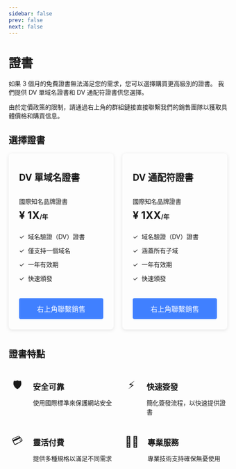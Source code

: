```yaml
---
sidebar: false
prev: false
next: false
---
```


# 證書

如果 3 個月的免費證書無法滿足您的需求，您可以選擇購買更高級別的證書。 我們提供 DV 單域名證書和 DV 通配符證書供您選擇。

由於定價政策的限制，請通過右上角的群組鏈接直接聯繫我們的銷售團隊以獲取具體價格和購買信息。

<style>
  .cert-cards-container {
    display: flex;
    gap: 20px;
    margin-bottom: 40px;
  }
  
  .cert-card {
    flex: 1;
    padding: 24px;
    border-radius: 8px;
    box-shadow: 0 2px 8px rgba(0, 0, 0, 0.1);
    display: flex;
    flex-direction: column;
  }
  
  .cert-card-header {
    display: flex;
    align-items: center;
    gap: 8px;
    margin-bottom: 16px;
  }
  
  .cert-card-title {
    margin: 0!important;
    border-top: unset!important;
    padding-top: unset!important;
    min-height: 60px;
    display: flex;
    align-items: center;
  }
  
  .cert-subtitle {
    margin-bottom: 8px;
  }
  
  .cert-price {
    font-size: 24px;
    font-weight: bold;
    margin-bottom: 24px;
  }
  
  .cert-price span {
    font-size: 14px;
  }
  
  .cert-features {
    margin-bottom: 24px;
    flex-grow: 1;
  }
  
  .cert-feature-item {
    display: flex;
    align-items: center;
    gap: 8px;
    margin-bottom: 12px;
  }
  
  .cert-buy-button {
    color: white;
    width: 100%;
    padding: 12px;
    background: #4080ff;
    border: none;
    border-radius: 4px;
    cursor: pointer;
    font-size: 16px;
    margin-top: auto;
  }
  
  .cert-buy-button:hover {
    background: #3570e0;
  }
  
  .cert-features-section {
    margin-top: 40px;
  }
  
  .cert-features-grid {
    display: grid;
    grid-template-columns: repeat(2, 1fr);
    gap: 24px;
  }
  
  .cert-feature-card {
    display: flex;
    gap: 16px;
    align-items: flex-start;
  }
  
  .cert-feature-icon {
    width: 40px;
    height: 40px;
    display: flex;
    align-items: center;
    justify-content: center;
    font-size: 24px;
  }
  
  .cert-feature-content h3 {
    margin: 8px 0!important;
    font-size: 18px;
  }
  
  .cert-feature-content p {
    line-height: 1.5;
  }
</style>

## 選擇證書

<div class="cert-cards-container">
  <div class="cert-card">
    <div class="cert-card-header">
      <h2 class="cert-card-title">DV 單域名證書</h2>
    </div>
    <div class="cert-subtitle">國際知名品牌證書</div>
    <div class="cert-price">¥ 1X<span>/年</span></div>
    <div class="cert-features">
      <div class="cert-feature-item"><span class="cert-check-icon">✓</span>
        <span>域名驗證（DV）證書</span>
      </div>
      <div class="cert-feature-item"><span class="cert-check-icon">✓</span>
        <span>僅支持一個域名</span>
      </div>
      <div class="cert-feature-item"><span class="cert-check-icon">✓</span>
        <span>一年有效期</span>
      </div>
      <div class="cert-feature-item"><span class="cert-check-icon">✓</span>
        <span>快速頒發</span>
      </div>
    </div><button class="cert-buy-button">右上角聯繫銷售</button>
  </div>
  <div class="cert-card">
    <div class="cert-card-header">
      <h2 class="cert-card-title">DV 通配符證書</h2>
    </div>
    <div class="cert-subtitle">國際知名品牌證書</div>
    <div class="cert-price">¥ 1XX<span>/年</span></div>
    <div class="cert-features">
      <div class="cert-feature-item"><span class="cert-check-icon">✓</span>
        <span>域名驗證（DV）證書</span>
      </div>
      <div class="cert-feature-item"><span class="cert-check-icon">✓</span>
        <span>涵蓋所有子域</span>
      </div>
      <div class="cert-feature-item"><span class="cert-check-icon">✓</span>
        <span>一年有效期</span>
      </div>
      <div class="cert-feature-item"><span class="cert-check-icon">✓</span>
        <span>快速頒發</span>
      </div>
    </div><button class="cert-buy-button">右上角聯繫銷售</button>
  </div>
</div>

## 證書特點

<div class="cert-features-section">
  <div class="cert-features-grid">
    <div class="cert-feature-card">
      <div class="cert-feature-icon">🛡️</div>
      <div class="cert-feature-content">
        <h3>安全可靠</h3>
        <p>使用國際標準來保護網站安全</p>
      </div>
    </div>
    <div class="cert-feature-card">
      <div class="cert-feature-icon">⚡</div>
      <div class="cert-feature-content">
        <h3>快速簽發</h3>
        <p>簡化簽發流程，以快速提供證書</p>
      </div>
    </div>
    <div class="cert-feature-card">
      <div class="cert-feature-icon">💳</div>
      <div class="cert-feature-content">
        <h3>靈活付費</h3>
        <p>提供多種規格以滿足不同需求</p>
      </div>
    </div>
    <div class="cert-feature-card">
      <div class="cert-feature-icon">👨‍💻</div>
      <div class="cert-feature-content">
        <h3>專業服務</h3>
        <p>專業技術支持確保無憂使用</p>
      </div>
    </div>
  </div>
</div>
